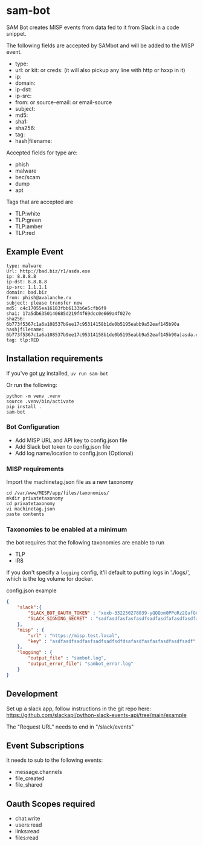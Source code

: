 # sam-bot

SAM Bot creates MISP events from data fed to it from Slack in a code snippet.

The following fields are accepted by SAMbot and will be added to the MISP event.

- type:
- url: or kit: or creds: (it will also pickup any line with http or hxxp in it)
- ip:
- domain:
- ip-dst:
- ip-src:
- from: or source-email: or email-source
- subject:  
- md5:
- sha1:
- sha256:
- tag:
- hash|filename:

 Accepted fields for type are:

- phish
- malware
- bec/scam
- dump
- apt

Tags that are accepted are

- TLP:white
- TLP:green
- TLP:amber
- TLP:red  

## Example Event

```text
type: malware
Url: http://bad.biz/r1/asda.exe
ip: 8.8.8.8
ip-dst: 8.8.8.8
ip-src: 1.1.1.1
domain: bad.biz
from: phish@avalanche.ru
subject: please transfer now
md5: c4c17055ea16183fbb6133b6e5cfb6f9
sha1: 17a5db6350140685d219f4f69dcc0e669a4f027e
sha256: 6b773f5367c1a6a108537b9ee17c95314158b1de0b5195eabb9a52eaf145b90a
hash|filename: 6b773f5367c1a6a108537b9ee17c95314158b1de0b5195eabb9a52eaf145b90a|asda.exe
tag: tlp:RED
```

## Installation requirements

If you've got [uv](https://docs.astral.sh/uv/) installed, `uv run sam-bot`

Or run the following:

```shell
python -m venv .venv
source .venv/bin/activate
pip install .
sam-bot
```

### Bot Configuration

- Add MISP URL and API key to config.json file
- Add Slack bot token to config.json file
- Add log name/location to config.json (Optional)

### MISP requirements

Import the machinetag.json file as a new taxonomy

```shell
cd /var/www/MISP/app/files/taxonomies/
mkdir privatetaxonomy
cd privatetaxonomy
vi machinetag.json
paste contents
```

### Taxonomies to be enabled at a minimum

the bot requires that the following taxonomies are enable to run

- TLP
- IR8

If you don't specify a `logging` config, it'll default to putting logs in './logs/', which is the log volume for docker.

 config.json example

```json
{
    "slack":{
        "SLACK_BOT_OAUTH_TOKEN" : "xoxb-332250278039-yQQQom0PPoRz2QufGHlTnwg7",
        "SLACK_SIGNING_SECRET" : "sadfasdfasfasfasdfsadfasdfafasdfasdfasd"
    },
    "misp" : {
        "url" : "https://misp.test.local",
        "key" : "asdfasdfsadfasfsadfsadfsdfdsafasdfasfasfasdfasdfsadf"
    },
    "logging" : {
        "output_file" : "sambot.log",
        "output_error_file": "sambot_error.log"
    }
}
```

## Development

Set up a slack app, follow instructions in the git repo here: <https://github.com/slackapi/python-slack-events-api/tree/main/example>

The "Request URL" needs to end in "/slack/events"

## Event Subscriptions

It needs to sub to the following events:

- message.channels
- file_created
- file_shared

## Oauth Scopes required

- chat:write
- users:read
- links:read
- files:read
